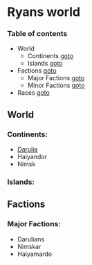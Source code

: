 # Ryans world
### Table of contents
- World
    - Continents [goto](#continents)
    - Islands [goto](#islands)
- Factions [goto](#factions)
    - Major Factions [goto](#major-factions)
    - Minor Factions [goto](#minor-factions)
- Races [goto](#races)

## World
### Continents:
- [Darulia](/World/Continents/Darulia/Darulia)
- Haiyandor
- Nimsk

### Islands:


## Factions
### Major Factions:
- Darulians
- Nimskar
- Haiyamardo